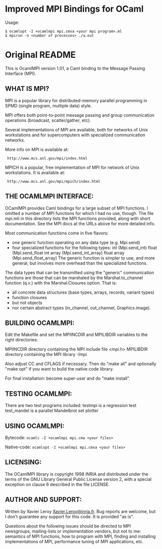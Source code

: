 # Improved MPI Bindings for OCaml

Usage:
```
$ ocamlopt -I +ocamlmpi mpi.cmxa <your mpi program>.ml
$ mpirun -n <number of processes> ./a.out
```

# Original README
This is OcamlMPI version 1.01, a Caml binding to the Message Passing
Interface (MPI).


## WHAT IS MPI?

MPI is a popular library for distributed-memory parallel programming
in SPMD (single program, multiple data) style.

MPI offers both point-to-point message passing and group communication
operations (broadcast, scatter/gather, etc).

Several implementations of MPI are available, both for networks of
Unix workstations and for supercomputers with specialized communication
networks.

More info on MPI is available at:

     http://www.mcs.anl.gov/mpi/index.html

MPICH is a popular, free implementation of MPI for network of
Unix workstations.  It is available at:

     http://www.mcs.anl.gov/mpi/mpich/index.html


## THE OCAMLMPI INTERFACE:

OCamlMPI provides Caml bindings for a large subset of MPI functions.
I omitted a number of MPI functions for which I had no use, though.
The file mpi.mli in this directory lists the MPI functions provided,
along with short documentation.  See the MPI docs at the URLs above
for more detailed info.

Most communication functions come in five flavors:
- one generic function operating on any data type  (e.g. Mpi.send)
- four specialized functions for the following types:
              int         (Mpi.send_int)
              float       (Mpi.send_float
              int array   (Mpi.send_int_array)
              float array (Mpi.send_float_array)
The generic function is simpler to use, and more general, but involves
more overhead than the specialized functions.

The data types that can be transmitted using the "generic"
communication functions are those that can be marshaled by the
Marshal.to_channel function (q.v.) with the Marshal.Closures option.
That is:
  - all concrete data structures (base types, arrays, records, variant types)
  - function closures
  - but not objects
  - nor certain abstract types (in_channel, out_channel, Graphics.image).


## BUILDING OCAMLMPI:

Edit the Makefile and set the MPIINCDIR and MPILIBDIR
variables to the right directories:

MPIINCDIR    directory containing the MPI include file <mpi.h>
MPILIBDIR    directory containing the MPI library -lmpi

Also adjust CC and CFLAGS if necessary.  Then do "make all" and
optionally "make opt" if you want to build the native code library.

For final installation: become super-user and do "make install".


## TESTING OCAMLMPI:

There are two test programs included:
      testmpi is a regression test
      test_mandel is a parallel Mandelbrot set plotter


## USING OCAMLMPI:

Bytecode:
        `ocamlc -I +ocamlmpi mpi.cma <your files>`

Native-code:
        `ocamlopt -I +ocamlmpi mpi.cmxa <your files>`


## LICENSING:

The OCamlMPI library is copyright 1998 INRIA and distributed under the
terms of the GNU Library General Public License version 2, with a
special exception on clause 6 described in the file LICENSE.


## AUTHOR AND SUPPORT:

Written by Xavier Leroy <Xavier.Leroy@inria.fr>.  Bug reports are
welcome, but I don't guarantee any support for this code.  It is
provided "as is".

Questions about the following issues should be directed to MPI
newsgroups, mailing-lists or implementation vendors, but not to me:
semantics of MPI functions, how to program with MPI, finding and
installing implementations of MPI, performance tuning of MPI
applications, etc.